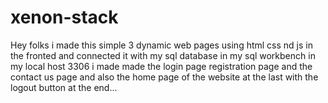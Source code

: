 # xenon-stack
Hey folks i made this simple 3 dynamic web pages using html css nd js in the fronted and connected it with my sql database in my sql workbench in my local host 3306
i made made the login page registration page and the contact us page and also the home page of the website at the last with the logout button at the end...

